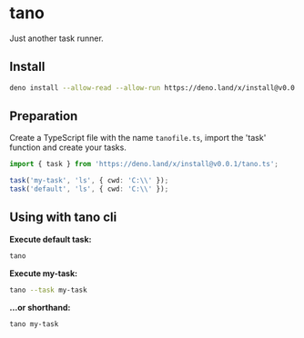 # tano

Just another task runner.

## Install

```bash
deno install --allow-read --allow-run https://deno.land/x/install@v0.0.1/tano.ts
```

## Preparation

Create a TypeScript file with the name `tanofile.ts`, import the 'task' function and create your tasks.

```TypeScript
import { task } from 'https://deno.land/x/install@v0.0.1/tano.ts';

task('my-task', 'ls', { cwd: 'C:\\' });
task('default', 'ls', { cwd: 'C:\\' });
```

## Using with tano cli

**Execute default task:**

```bash
tano
```

**Execute my-task:**

```bash
tano --task my-task
```

**...or shorthand:**

```bash
tano my-task
```
